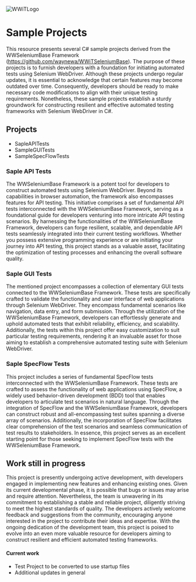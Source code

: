 ![WWiTLogo](https://github.com/waynewa/SampleProjects/blob/main/WWiTLogo.ico)

# Sample Projects 


This resource presents several C# sample projects derived from the WWSeleniumBase Framework (https://github.com/waynewa/WWiTSeleniumBase). The purpose of these projects is to furnish developers with a foundation for initiating automated tests using Selenium WebDriver. Although these projects undergo regular updates, it is essential to acknowledge that certain features may become outdated over time. Consequently, developers should be ready to make necessary code modifications to align with their unique testing requirements. Nonetheless, these sample projects establish a sturdy groundwork for constructing resilient and effective automated testing frameworks with Selenium WebDriver in C#.


## Projects
 
 * SapleAPITests
 * SampleGUITests
 * SampleSpecFlowTests



### Saple API Tests

The WWSeleniumBase Framework is a potent tool for developers to construct automated tests using Selenium WebDriver. Beyond its capabilities in browser automation, the framework also encompasses features for API testing. This initiative comprises a set of fundamental API tests interconnected with the WWSeleniumBase Framework, serving as a foundational guide for developers venturing into more intricate API testing scenarios. By harnessing the functionalities of the WWSeleniumBase Framework, developers can forge resilient, scalable, and dependable API tests seamlessly integrated into their current testing workflows. Whether you possess extensive programming experience or are initiating your journey into API testing, this project stands as a valuable asset, facilitating the optimization of testing processes and enhancing the overall software quality.
	
	
### Saple GUI Tests

The mentioned project encompasses a collection of elementary GUI tests connected to the WWSeleniumBase Framework. These tests are specifically crafted to validate the functionality and user interface of web applications through Selenium WebDriver. They encompass fundamental scenarios like navigation, data entry, and form submission. Through the utilization of the WWSeleniumBase Framework, developers can effortlessly generate and uphold automated tests that exhibit reliability, efficiency, and scalability. Additionally, the tests within this project offer easy customization to suit particular testing requirements, rendering it an invaluable asset for those aiming to establish a comprehensive automated testing suite with Selenium WebDriver.
	
### Saple SpecFlow Tests


This project includes a series of fundamental SpecFlow tests interconnected with the WWSeleniumBase Framework. These tests are crafted to assess the functionality of web applications using SpecFlow, a widely used behavior-driven development (BDD) tool that enables developers to articulate test scenarios in natural language. Through the integration of SpecFlow and the WWSeleniumBase Framework, developers can construct robust and all-encompassing test suites spanning a diverse array of scenarios. Additionally, the incorporation of SpecFlow facilitates clear comprehension of the test scenarios and seamless communication of test results to stakeholders. In essence, this project serves as an excellent starting point for those seeking to implement SpecFlow tests with the WWSeleniumBase Framework.
	

## Work still in progress

This project is presently undergoing active development, with developers engaged in implementing new features and enhancing existing ones. Given its current developmental phase, it is possible that bugs or issues may arise and require attention. Nevertheless, the team is unwavering in its commitment to establishing a stable and reliable project, diligently striving to meet the highest standards of quality. The developers actively welcome feedback and suggestions from the community, encouraging anyone interested in the project to contribute their ideas and expertise. With the ongoing dedication of the development team, this project is poised to evolve into an even more valuable resource for developers aiming to construct resilient and efficient automated testing frameworks.

#### Current work

* Test Project to be converted to use startup files
* Additional updates in general 
